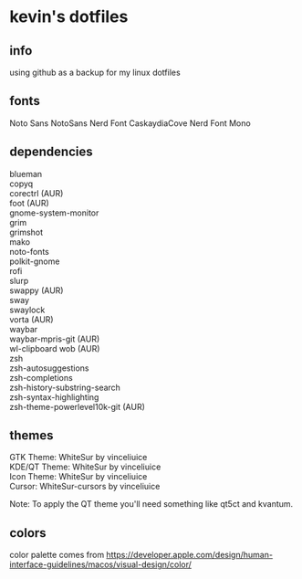 # kevin's dotfiles

## info

using github as a backup for my linux dotfiles

## fonts

Noto Sans
NotoSans Nerd Font
CaskaydiaCove Nerd Font Mono

## dependencies
  
blueman  
copyq  
corectrl (AUR)  
foot (AUR)  
gnome-system-monitor  
grim  
grimshot  
mako  
noto-fonts  
polkit-gnome  
rofi  
slurp  
swappy (AUR)  
sway  
swaylock  
vorta (AUR)  
waybar  
waybar-mpris-git (AUR)  
wl-clipboard
wob (AUR)  
zsh  
zsh-autosuggestions  
zsh-completions  
zsh-history-substring-search  
zsh-syntax-highlighting  
zsh-theme-powerlevel10k-git (AUR)  

## themes

GTK Theme: WhiteSur by vinceliuice  
KDE/QT Theme: WhiteSur by vinceliuice  
Icon Theme: WhiteSur by vinceliuice  
Cursor: WhiteSur-cursors by vinceliuice

Note: To apply the QT theme you'll need something like qt5ct and kvantum.

## colors

color palette comes from <https://developer.apple.com/design/human-interface-guidelines/macos/visual-design/color/>
